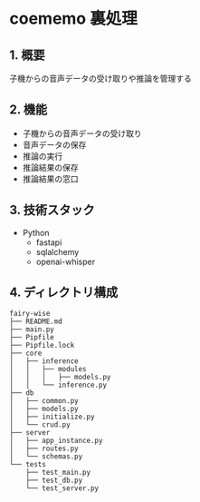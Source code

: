 # coememo 裏処理
## 1. 概要
子機からの音声データの受け取りや推論を管理する

## 2. 機能
- 子機からの音声データの受け取り
- 音声データの保存
- 推論の実行
- 推論結果の保存
- 推論結果の窓口

## 3. 技術スタック
- Python
  - fastapi
  - sqlalchemy
  - openai-whisper

## 4. ディレクトリ構成
```
fairy-wise
├── README.md
├── main.py
├── Pipfile
├── Pipfile.lock
├── core
│   ├── inference
│   │   ├── modules
│   │   │   ├── models.py
│   │   └── inference.py
├── db
│   ├── common.py
│   ├── models.py
│   ├── initialize.py
│   └── crud.py
├── server
│   ├── app_instance.py
│   ├── routes.py
│   └── schemas.py
└── tests
    ├── test_main.py
    ├── test_db.py
    └── test_server.py
```


